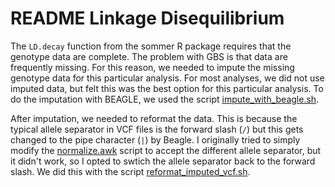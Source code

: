 # README Linkage Disequilibrium


The `LD.decay` function from the sommer R package requires that the genotype data are complete. The problem with GBS is that data are frequently missing. For this reason, we needed to impute the missing genotype data for this particular analysis. For most analyses, we did not use imputed data, but felt this was the best option for this particular analysis. To do the imputation with BEAGLE, we used the script [impute_with_beagle.sh](impute_with_beagle.sh).

After imputation, we needed to reformat the data. This is because the typical allele separator in VCF files is the forward slash (`/`) but this gets changed to the pipe character (`|`) by Beagle. I originally tried to simply modify the [normalize.awk](normalize.awk) script to accept the different allele separator, but it didn't work, so I opted to swtich the allele separator back to the forward slash. We did this with the script [reformat_imputed_vcf.sh](reformat_imputed_vcf.sh).
